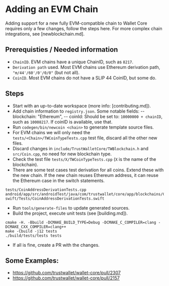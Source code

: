 # Adding an EVM Chain

Adding support for a new fully EVM-compatible chain to Wallet Core requires only a few changes, follow the steps here.
For more complex chain integrations, see [newblockchain.md].

## Prerequisties / Needed information

- `ChainID`.  EVM chains have a unique ChainID, such as `8217`.
- `Derivation path` used.  Most EVM chains use Ethereum derivation path, `"m/44'/60'/0'/0/0"` (but not all).
- `CoinID`.  Most EVM chains do not have a SLIP 44 CoinID, but some do.

## Steps

- Start with an up-to-date workspace (more info: [contributing.md]).
- Add chain information to `registry.json`. Some notable fields:
-- blockchain: "Ethereum",
-- coinId: Should be set to: `10000000 + chainID`, such as `10008217`. If coinID is available, use that.
- Run `codegen/bin/newcoin <chain>` to generate template source files.  
- For EVM chains we will only need the `tests/<Chain>/TWCoinTypeTests.cpp` test file, discard all the other new files.
- Discard changes in `include/TrustWalletCore/TWBlockchain.h` and `src/Coin.cpp`, no need for new blockchain type.
- Check the test file `tests/X/TWCoinTypeTests.cpp` (`X` is the name of the blockchain).
- There are some test cases test derivation for all coins.  Extend these with the new chain.
If the new chain reuses Ethereum address, it can reuse the Ethereum case in the switch statements.
```
tests/CoinAddressDerivationTests.cpp
android/app/src/androidTest/java/com/trustwallet/core/app/blockchains/CoinAddressDerivationTests.kt
swift/Tests/CoinAddressDerivationTests.swift
```
- Run `tools/generate-files` to update generated sources.
- Build the project, execute unit tests (see [building.md]).
```
cmake -H. -Bbuild -DCMAKE_BUILD_TYPE=Debug -DCMAKE_C_COMPILER=clang -DCMAKE_CXX_COMPILER=clang++
make -Cbuild -j12 tests
./build/tests/tests tests
```
- If all is fine, create a PR with the changes.

## Some Examples:
- https://github.com/trustwallet/wallet-core/pull/2307
- https://github.com/trustwallet/wallet-core/pull/2157
